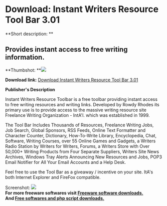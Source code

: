 # Download: Instant Writers Resource Tool Bar 3.01

**Short description: **

## Provides instant access to free writing information.

  
**Thumbshot: **![](http://www.freewarefiles.com/screenshot/instwritersbar_md.gif)   
  
**Download link:** [Download Instant Writers Resource Tool Bar 3.01](http://freesoftwares.boysofts.com/Instant-Writers-Resource-Tool-Bar_program_49894.html)  
  

**Publisher's Description**  
  

Instant Writers Resource Toolbar is a free toolbar providing instant access to
free writing resources and writing links. Developed by Rowdy Rhodes its
primary use is to provide access to the massive writing resource site
Freelance Writing Organization - IntA'l. which was established in 1999.

The Tool Bar Includes Thousands of Resources, Freelance Writing Jobs, Job
Search, Global Sponsors, RSS Feeds, Online Text Formatter and Character
Counter, Dictionary, How-To-Write Library, Encyclopedia, Chat, Software,
Writing Courses, over 55 Online Games and Gadgets, a Writers Radio Station by
Writers for Writers, Forums, a Writers Store with Over 50,000+ Writing
Products from Four Separate Suppliers, Writers Site News Archives, Windows
Tray Alerts Announcing New Resources and Jobs, POP3 Email Notifier for All
Your Email Accounts and a Help Desk.

Feel free to use the Tool Bar as a giveaway / incentive on your site. ItA's
both Internet Explorer and FireFox compatible.

  
  
Screenshot: ![](http://www.freewarefiles.com/screenshot/instwritersbar.gif)  
**For more freeware softwares visit [Freeware software downloads.](http://freesoftwares.boysofts.com/)**   
**And [Free softwares and php script downloads.](http://www.boysofts.com/)**


